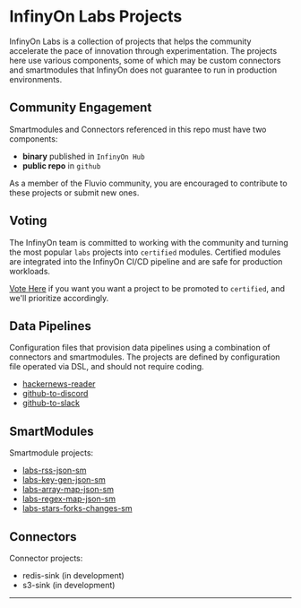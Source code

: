 # InfinyOn Labs Projects

InfinyOn Labs is a collection of projects that helps the community accelerate the pace of innovation through experimentation. The projects here use various components, some of which may be custom connectors and smartmodules that InfinyOn does not guarantee to run in production environments.

## Community Engagement

Smartmodules and Connectors referenced in this repo must have two components:

* **binary** published in `InfinyOn Hub`
* **public repo** in `github`

As a member of the Fluvio community, you are encouraged to contribute to these projects or submit new ones. 

## Voting

The InfinyOn team is committed to working with the community and turning the most popular `labs` projects into `certified` modules. Certified modules are integrated into the InfinyOn CI/CD pipeline and are safe for production workloads.

[Vote Here] if you want you want a project to be promoted to `certified`, and we'll prioritize accordingly.

## Data Pipelines

Configuration files that provision data pipelines using a combination of connectors and smartmodules. The projects are defined by configuration file operated via DSL, and should not require coding.

* [hackernews-reader](data-pipelines/hackernews-reader.md)
* [github-to-discord](data-pipelines/github-to-discord.md)
* [github-to-slack](data-pipelines/github-to-slack.md)

## SmartModules

Smartmodule projects:

* [labs-rss-json-sm](https://github.com/infinyon/labs-rss-json-sm)
* [labs-key-gen-json-sm](https://github.com/infinyon/labs-key-gen-json-sm)
* [labs-array-map-json-sm](https://github.com/infinyon/labs-array-map-json-sm)
* [labs-regex-map-json-sm](https://github.com/infinyon/labs-regex-map-json-sm)
* [labs-stars-forks-changes-sm](https://github.com/infinyon/labs-stars-forks-changes-sm)

## Connectors

Connector projects:

* redis-sink (in development)
* s3-sink (in development)


-----
[Vote Here]: https://docs.google.com/forms/d/1yK8k-7Udq2wteNw-ZJm8Q59pvpwqduzUexSSUmgsYzI/
